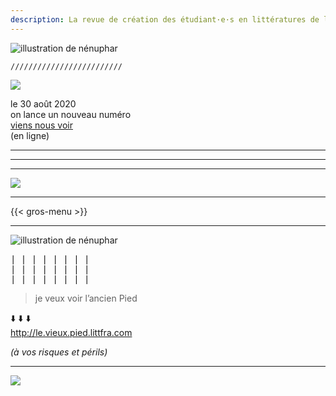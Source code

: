 ```yaml
---
description: La revue de création des étudiant·e·s en littératures de langue française de l’Université de Montréal.
---
```


<img src="/img/printemps-2020/2_LEPIEDP20.png"
     class="ml-auto"
     alt="illustration de nénuphar" />

```
/////////////////////////
```

![](/img/printemps-2020/1_LEPIEDP20.png)

<div class="text-right my-8">
le 30 août 2020<br>
on lance un nouveau numéro<br>  
<a href="{{< ref 2020-08-30-printemps-2020 >}}">viens nous voir</a><br>
(en ligne)
</div>

---
---
---


![](/img/printemps-2020/4_LEPIEDP20.png)

---

{{< gros-menu >}}

---


<img src="/img/printemps-2020/7_LEPIEDP20.png"
     class="ml-auto"
     alt="illustration de nénuphar" />


<pre class="text-right">
| | | | | | | | 
| | | | | | | | &nbsp;
| | | | | | | | 
</pre>

<div class="my-20">

> je veux voir l’ancien Pied

⬇️ ⬇️ ⬇️  
http://le.vieux.pied.littfra.com

_(à vos risques et périls)_

</div>

---


![](/img/printemps-2020/3_LEPIEDP20.png)


